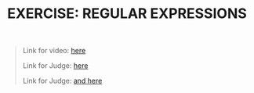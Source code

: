 <h1 align="center">EXERCISE: REGULAR EXPRESSIONS</h1>
    <br>

<blockquote>
    <p>
        Link for video: 
        <a href="https://www.youtube.com/watch?v=8C8e34cRnV4&feature=emb_title"> here</a>
    </p>
    <p>
        Link for Judge: 
        <a href="https://judge.softuni.bg/Contests/Practice/Index/1709#0">here</a>
    </p>
    <p>
        Link for Judge: 
        <a href="https://judge.softuni.bg/Contests/Practice/Index/1710#0"> and here</a>
    </p>
</blockquote>

